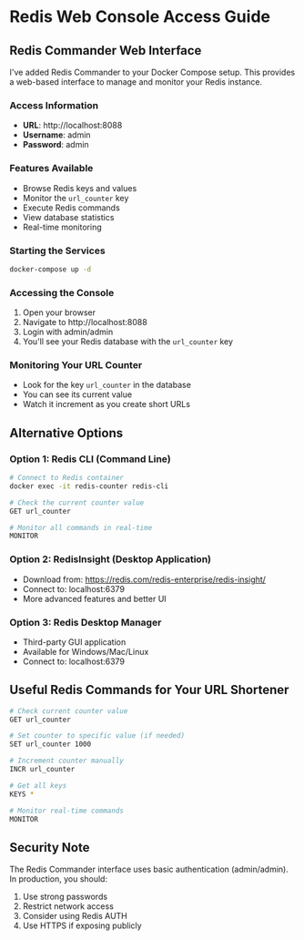 # Redis Web Console Access Guide

## Redis Commander Web Interface

I've added Redis Commander to your Docker Compose setup. This provides a web-based interface to manage and monitor your Redis instance.

### Access Information

- **URL**: http://localhost:8088
- **Username**: admin
- **Password**: admin

### Features Available

- Browse Redis keys and values
- Monitor the `url_counter` key
- Execute Redis commands
- View database statistics
- Real-time monitoring

### Starting the Services

```bash
docker-compose up -d
```

### Accessing the Console

1. Open your browser
2. Navigate to http://localhost:8088
3. Login with admin/admin
4. You'll see your Redis database with the `url_counter` key

### Monitoring Your URL Counter

- Look for the key `url_counter` in the database
- You can see its current value
- Watch it increment as you create short URLs

## Alternative Options

### Option 1: Redis CLI (Command Line)

```bash
# Connect to Redis container
docker exec -it redis-counter redis-cli

# Check the current counter value
GET url_counter

# Monitor all commands in real-time
MONITOR
```

### Option 2: RedisInsight (Desktop Application)

- Download from: https://redis.com/redis-enterprise/redis-insight/
- Connect to: localhost:6379
- More advanced features and better UI

### Option 3: Redis Desktop Manager

- Third-party GUI application
- Available for Windows/Mac/Linux
- Connect to: localhost:6379

## Useful Redis Commands for Your URL Shortener

```bash
# Check current counter value
GET url_counter

# Set counter to specific value (if needed)
SET url_counter 1000

# Increment counter manually
INCR url_counter

# Get all keys
KEYS *

# Monitor real-time commands
MONITOR
```

## Security Note

The Redis Commander interface uses basic authentication (admin/admin). In production, you should:

1. Use strong passwords
2. Restrict network access
3. Consider using Redis AUTH
4. Use HTTPS if exposing publicly
